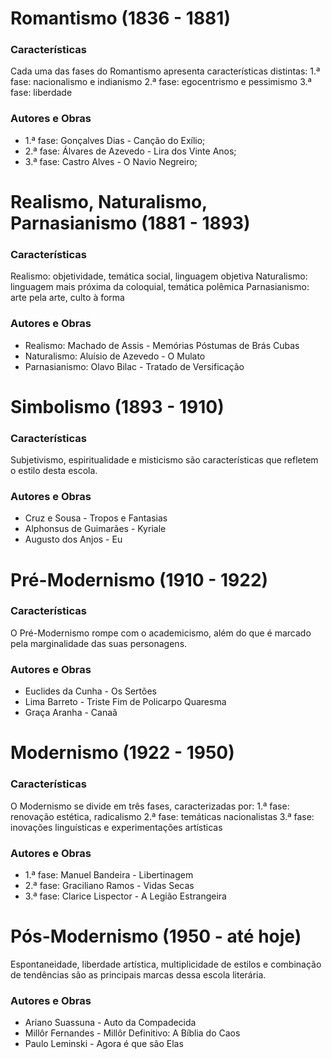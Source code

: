 # Romantismo (1836 - 1881)

### Características
Cada uma das fases do Romantismo apresenta características distintas:
1.ª fase: nacionalismo e indianismo
2.ª fase: egocentrismo e pessimismo
3.ª fase: liberdade

### Autores e Obras
-   1.ª fase: Gonçalves Dias - Canção do Exílio;
-   2.ª fase: Álvares de Azevedo - Lira dos Vinte Anos;
-   3.ª fase: Castro Alves - O Navio Negreiro;
    

# Realismo, Naturalismo, Parnasianismo (1881 - 1893)

### Características
Realismo: objetividade, temática social, linguagem objetiva
Naturalismo: linguagem mais próxima da coloquial, temática polêmica
Parnasianismo: arte pela arte, culto à forma

### Autores e Obras
-   Realismo: Machado de Assis - Memórias Póstumas de Brás Cubas
-   Naturalismo: Aluísio de Azevedo - O Mulato
-   Parnasianismo: Olavo Bilac - Tratado de Versificação
    

# Simbolismo (1893 - 1910)

### Características
Subjetivismo, espiritualidade e misticismo são características que refletem o estilo desta escola.

### Autores e Obras
-   Cruz e Sousa - Tropos e Fantasias
-   Alphonsus de Guimarães - Kyriale
-   Augusto dos Anjos - Eu
    

# Pré-Modernismo  (1910 - 1922)

### Características
O Pré-Modernismo rompe com o academicismo, além do que é marcado pela marginalidade das suas personagens.

### Autores e Obras
-   Euclides da Cunha - Os Sertões
-   Lima Barreto - Triste Fim de Policarpo Quaresma
-   Graça Aranha - Canaã
    

# Modernismo (1922 - 1950)

### Características
O Modernismo se divide em três fases, caracterizadas por:
1.ª fase: renovação estética, radicalismo
2.ª fase: temáticas nacionalistas
3.ª fase: inovações linguísticas e experimentações artísticas

### Autores e Obras
-   1.ª fase: Manuel Bandeira - Libertinagem
-   2.ª fase: Graciliano Ramos - Vidas Secas
-   3.ª fase: Clarice Lispector - A Legião Estrangeira
    

# Pós-Modernismo  (1950 - até hoje)

Espontaneidade, liberdade artística, multiplicidade de estilos e combinação de tendências são as principais marcas dessa escola literária.

### Autores e Obras
-   Ariano Suassuna - Auto da Compadecida
-   Millôr Fernandes - Millôr Definitivo: A Bíblia do Caos
-   Paulo Leminski - Agora é que são Elas
